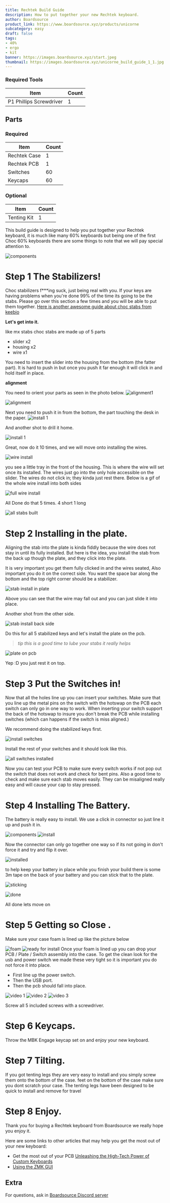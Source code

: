 ```yaml
---
title: Rechtek Build Guide
description: How to put together your new Rechtek keyboard.
author: Boardsource
product_link: https://www.boardsource.xyz/products/unicorne
subcategory: easy
draft: false
tags:
- 40%
- ergo
- kit
banner: https://images.boardsource.xyz/start.jpeg
thumbnail: https://images.boardsource.xyz/unicorne_build_guide_1_1.jpg
---
```

### Required Tools
| Item | Count |
|------|-------|
| P1 Phillips Screwdriver | 1 |


## Parts
### Required
| Item | Count |
|------|-------|
| Rechtek Case | 1 |
| Rechtek PCB | 1 |
| Switches | 60|
| Keycaps | 60 |


### Optional
| Item | Count |
|------|-------|
| Tenting Kit  | 1 |


This build guide is designed to help you put together your Rechtek keyboard, it is much like many 60% keyboards but being one of the first Choc 60% keyboards there are some things to note that we will pay special attention to.


![components](https://images.boardsource.xyz/components_1.jpg)
# Step 1 The Stabilizers!


Choc stabilizers f***ing suck, just being real with you.
If your keys are having problems when you're done 99% of the time its going to be the stabs.
Please go over this section a few times and you will be able to put them together.
[Here is another awesome guide about choc stabs from keebio](https://docs.keeb.io/choc-stabs)


**Let's get into it.**


like mx stabs choc stabs are made up of 5 parts


* slider x2
* housing x2
* wire x1


You need to insert the slider into the housing from the bottom (the fatter part).
It is hard to push in but once you push it far enough it will click in and hold itself in place.


**alignment**


You need to orient your parts as seen in the photo below.
![alignment1](https://images.boardsource.xyz/stab_start.jpg)






![alignment](https://images.boardsource.xyz/stab_or_arrow.jpg)


Next you need to push it in from the bottom, the part touching the desk in the paper.
![install 1](https://images.boardsource.xyz/build%20stab.gif)


And another shot to drill it home.


![install 1](https://images.boardsource.xyz/build_stab_2.gif)


Great, now do it 10 times, and we will move onto installing the wires.


![wire install](https://images.boardsource.xyz/stab_install_wire.gif)


you see a little tray in the front of the housing.
This is where the wire will set once its installed.
The wires just go into the only hole accessible on the slider.
The wires do not click in; they kinda just rest there.
Below is a gif of the whole wire install into both sides


![full wire install](https://images.boardsource.xyz/stab_full_build.gif)


All Done do that 5 times. 4 short 1 long


![all stabs built](https://images.boardsource.xyz/stab_done.jpg)




# Step 2 Installing in the plate.


Aligning the stab into the plate is kinda fiddly because the wire does not stay in until its fully installed.
But here is the idea, you install the stab from the back up though the plate, and they click into the plate.


It is very important you get them fully clicked in and the wires seated, Also important you do it on the correct side. You want the space bar along the bottom and the top right corner should be a stabilizer.


![stab install in plate](https://images.boardsource.xyz/install_stab_plate_1.gif)


Above you can see that the wire may fall out and you can just slide it into place.


Another shot from the other side.


![stab install back side](https://images.boardsource.xyz/install_stab_in_plate_2.gif)


Do this for all 5 stabilized keys and let's install the plate on the pcb.


>*tip this is a good time to lube your stabs it really helps*


![plate on pcb](https://images.boardsource.xyz/install_plate.gif)


Yep :D you just rest it on top.




# Step 3 Put the Switches in!


Now that all the holes line up you can insert your switches. Make sure that you
line up the metal pins on the switch with the hotswap on the PCB each switch can
only go in one way to work. When inserting your switch support the back of the
hotswap to insure you don't break the PCB while installing switches (which can
happens if the switch is miss aligned.)


We recommend doing the stabilized keys first.




![install switches](https://images.boardsource.xyz/install_switches.gif)


Install the rest of your switches and it should look like this.


![all switches installed](https://images.boardsource.xyz/switches%20instlled.jpg)


Now you can test your PCB to make sure every switch works if not pop out the
switch that does not work and check for bent pins.
Also a good time to check and make sure each stab moves easily. They can be misaligned really easy and will cause your cap to stay pressed.




# Step 4 Installing The Battery.


The battery is really easy to install. We use a click in connector so just line it up and push it in.


![components](https://images.boardsource.xyz/bat_start.jpg)
![install](https://images.boardsource.xyz/install_bat.gif)


Now the connector can only go together one way so if its not going in don't force it and try and flip it over.


![installed](https://images.boardsource.xyz/bat_clicked.jpg)


to help keep your battery in place while you finish your build there is some 3m tape on the back of your battery and you can stick that to the plate.


![sticking](https://images.boardsource.xyz/stick_bat.gif)


![done](https://images.boardsource.xyz/bat_installed.jpg)


All done lets move on


# Step 5 Getting so Close .


Make sure your case foam is lined up like the picture below


![foam](https://images.boardsource.xyz/case_foam.jpg)
![ready for install](https://images.boardsource.xyz/install.jpg)
Once your foam is lined up you can drop your PCB / Plate / Switch assembly into the case.
To get the clean look for the usb and power switch we made these very tight so it is important you do not force it into place.


* First line up the power switch.
* Then the USB port.
* Then the pcb should fall into place.


![video 1](https://images.boardsource.xyz/pcb_install_1.gif)
![video 2](https://images.boardsource.xyz/pcb_install_2.gif)
![video 3](https://images.boardsource.xyz/pcb_install_3.gif)


Screw all 5 included screws with a screwdriver.


# Step 6 Keycaps.


Throw the MBK Engage keycap set on and enjoy your new keyboard.

# Step 7 Tilting.

If you got tenting legs they are very easy to install and you simply screw them onto the bottom of the case. 
feet on the bottom of the case make sure you dont scratch your case. 
The tenting legs have been designed to be quick to install and remove for travel






# Step 8 Enjoy.


Thank you for buying a Rechtek keyboard from Boardsource we really hope you enjoy
it.


Here are some links to other articles that may help you get the most out of your
new keyboard:
* Get the most out of your PCB [Unleashing the High-Tech Power of Custom
  Keyboards](https://new.boardsource.xyz/docs/articles-features)
* [Using the ZMK GUI](https://www.boardsource.xyz/docs/guides-zmkGui)




## Extra
For questions, ask in [Boardsource Discord
server](https://discord.gg/5qpqbgaTYz)



